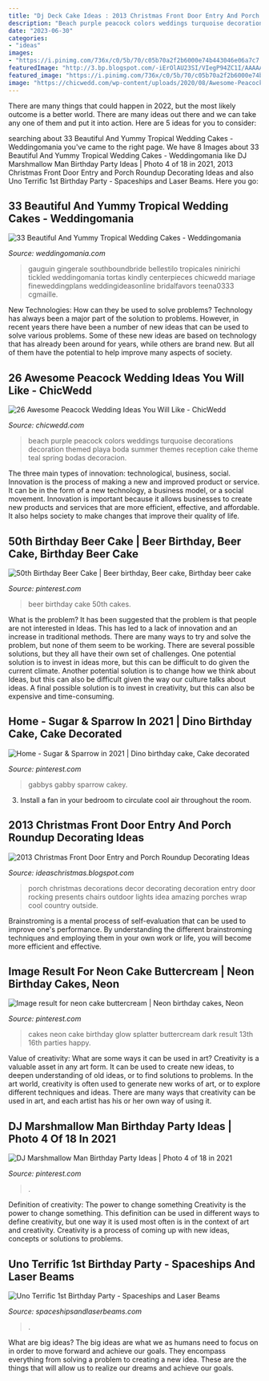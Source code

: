 ```yaml
---
title: "Dj Deck Cake Ideas : 2013 Christmas Front Door Entry And Porch Roundup Decorating Ideas"
description: "Beach purple peacock colors weddings turquoise decorations decoration themed playa boda summer themes reception cake theme teal spring bodas decoracion"
date: "2023-06-30"
categories:
- "ideas"
images:
- "https://i.pinimg.com/736x/c0/5b/70/c05b70a2f2b6000e74b443046e06a7c7.jpg"
featuredImage: "http://3.bp.blogspot.com/-iErOlAU23SI/VIegP94ZC1I/AAAAAAAAA9Y/upyAtli2rqU/s1600/Christmas-entry-porch_24.jpg"
featured_image: "https://i.pinimg.com/736x/c0/5b/70/c05b70a2f2b6000e74b443046e06a7c7.jpg"
image: "https://chicwedd.com/wp-content/uploads/2020/08/Awesome-Peacock-Wedding-Ideas-1355010383108888508.jpg"
---
```



There are many things that could happen in 2022, but the most likely outcome is a better world. There are many ideas out there and we can take any one of them and put it into action. Here are 5 ideas for you to consider: 

	

		
searching about 33 Beautiful And Yummy Tropical Wedding Cakes - Weddingomania you've came to the right page. We have 8 Images about 33 Beautiful And Yummy Tropical Wedding Cakes - Weddingomania like DJ Marshmallow Man Birthday Party Ideas | Photo 4 of 18 in 2021, 2013 Christmas Front Door Entry and Porch Roundup Decorating Ideas and also Uno Terrific 1st Birthday Party - Spaceships and Laser Beams. Here you go:
		
    
## 33 Beautiful And Yummy Tropical Wedding Cakes - Weddingomania

<img loading=lazy src="https://i.weddingomania.com/2017/03/18-a-simple-cake-with-tropical-flowers-and-greenery-decor.jpg" onerror="this.onerror=null;this.src='https://tse2.mm.bing.net/th?id=OIP.lxE_DoV_5TuLNs2HsgDnNQHaLH&amp;pid=15.1';" alt="33 Beautiful And Yummy Tropical Wedding Cakes - Weddingomania">

_Source: weddingomania.com_

>gauguin gingerale southboundbride bellestilo tropicales ninirichi tickled weddingomania tortas kindly centerpieces chicwedd mariage fineweddingplans weddingideasonline bridalfavors teena0333 cgmaille. 

	

New Technologies: How can they be used to solve problems?
Technology has always been a major part of the solution to problems. However, in recent years there have been a number of new ideas that can be used to solve various problems. Some of these new ideas are based on technology that has already been around for years, while others are brand new. But all of them have the potential to help improve many aspects of society.

    
## 26 Awesome Peacock Wedding Ideas You Will Like - ChicWedd

<img loading=lazy src="https://chicwedd.com/wp-content/uploads/2020/08/Awesome-Peacock-Wedding-Ideas-1355010383108888508.jpg" onerror="this.onerror=null;this.src='https://tse2.mm.bing.net/th?id=OIP.5F_FNcEEVfftQKx1sFZXnwHaLS&amp;pid=15.1';" alt="26 Awesome Peacock Wedding Ideas You Will Like - ChicWedd">

_Source: chicwedd.com_

>beach purple peacock colors weddings turquoise decorations decoration themed playa boda summer themes reception cake theme teal spring bodas decoracion. 

	

The three main types of innovation: technological, business, social.
Innovation is the process of making a new and improved product or service. It can be in the form of a new technology, a business model, or a social movement. Innovation is important because it allows businesses to create new products and services that are more efficient, effective, and affordable. It also helps society to make changes that improve their quality of life.

    
## 50th Birthday Beer Cake | Beer Birthday, Beer Cake, Birthday Beer Cake

<img loading=lazy src="https://i.pinimg.com/736x/8c/9e/82/8c9e829adc43305c1e131a6281862ab2--birthday-beer-th-birthday-party.jpg" onerror="this.onerror=null;this.src='https://tse3.mm.bing.net/th?id=OIP.-_D_HQOx0v6H3mjSrMFuqwHaF0&amp;pid=15.1';" alt="50th Birthday Beer Cake | Beer birthday, Beer cake, Birthday beer cake">

_Source: pinterest.com_

>beer birthday cake 50th cakes. 

	

What is the problem?
It has been suggested that the problem is that people are not interested in Ideas. This has led to a lack of innovation and an increase in traditional methods. There are many ways to try and solve the problem, but none of them seem to be working. There are several possible solutions, but they all have their own set of challenges. One potential solution is to invest in ideas more, but this can be difficult to do given the current climate. Another potential solution is to change how we think about Ideas, but this can also be difficult given the way our culture talks about ideas. A final possible solution is to invest in creativity, but this can also be expensive and time-consuming.

    
## Home - Sugar &amp; Sparrow In 2021 | Dino Birthday Cake, Cake Decorated

<img loading=lazy src="https://i.pinimg.com/736x/c3/77/a5/c377a532c42c13f276fc7d740cb267f3.jpg" onerror="this.onerror=null;this.src='https://tse2.mm.bing.net/th?id=OIP.B1t2Aa6vEsq6uu8HOhGXiAAAAA&amp;pid=15.1';" alt="Home - Sugar &amp; Sparrow in 2021 | Dino birthday cake, Cake decorated">

_Source: pinterest.com_

>gabbys gabby sparrow cakey. 

	

3. Install a fan in your bedroom to circulate cool air throughout the room.

    
## 2013 Christmas Front Door Entry And Porch Roundup Decorating Ideas

<img loading=lazy src="http://3.bp.blogspot.com/-iErOlAU23SI/VIegP94ZC1I/AAAAAAAAA9Y/upyAtli2rqU/s1600/Christmas-entry-porch_24.jpg" onerror="this.onerror=null;this.src='https://tse3.mm.bing.net/th?id=OIP.mQTIFH5XX8lcsMWgoy30nQHaLI&amp;pid=15.1';" alt="2013 Christmas Front Door Entry and Porch Roundup Decorating Ideas">

_Source: ideaschristmas.blogspot.com_

>porch christmas decorations decor decorating decoration entry door rocking presents chairs outdoor lights idea amazing porches wrap cool country outside. 

	

Brainstroming is a mental process of self-evaluation that can be used to improve one's performance. By understanding the different brainstroming techniques and employing them in your own work or life, you will become more efficient and effective.

    
## Image Result For Neon Cake Buttercream | Neon Birthday Cakes, Neon

<img loading=lazy src="https://i.pinimg.com/736x/ec/4b/77/ec4b7736a29dc0ada399907c0996ace4--neon-cakes-glow-party.jpg" onerror="this.onerror=null;this.src='https://tse1.mm.bing.net/th?id=OIP.GZ9dIiuTOq0TAribcal6HQHaKJ&amp;pid=15.1';" alt="Image result for neon cake buttercream | Neon birthday cakes, Neon">

_Source: pinterest.com_

>cakes neon cake birthday glow splatter buttercream dark result 13th 16th parties happy. 

	

Value of creativity: What are some ways it can be used in art?
Creativity is a valuable asset in any art form. It can be used to create new ideas, to deepen understanding of old ideas, or to find solutions to problems. In the art world, creativity is often used to generate new works of art, or to explore different techniques and ideas. There are many ways that creativity can be used in art, and each artist has his or her own way of using it.

    
## DJ Marshmallow Man Birthday Party Ideas | Photo 4 Of 18 In 2021

<img loading=lazy src="https://i.pinimg.com/736x/c0/5b/70/c05b70a2f2b6000e74b443046e06a7c7.jpg" onerror="this.onerror=null;this.src='https://tse1.mm.bing.net/th?id=OIP.FetAHaoY65l7Fk7nPFhQnQHaLH&amp;pid=15.1';" alt="DJ Marshmallow Man Birthday Party Ideas | Photo 4 of 18 in 2021">

_Source: pinterest.com_

>. 

	

Definition of creativity: The power to change something
Creativity is the power to change something. This definition can be used in different ways to define creativity, but one way it is used most often is in the context of art and creativity. Creativity is a process of coming up with new ideas, concepts or solutions to problems.

    
## Uno Terrific 1st Birthday Party - Spaceships And Laser Beams

<img loading=lazy src="https://spaceshipsandlaserbeams.com/wp-content/uploads/2015/09/uno-birthday-party-ideas.jpg" onerror="this.onerror=null;this.src='https://tse1.mm.bing.net/th?id=OIP.hqK4rGpqvacX6IB3VZCt7gHaLH&amp;pid=15.1';" alt="Uno Terrific 1st Birthday Party - Spaceships and Laser Beams">

_Source: spaceshipsandlaserbeams.com_

>. 

	

What are big ideas?
The big ideas are what we as humans need to focus on in order to move forward and achieve our goals. They encompass everything from solving a problem to creating a new idea. These are the things that will allow us to realize our dreams and achieve our goals.

